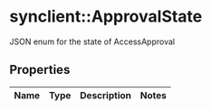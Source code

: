 # synclient::ApprovalState

JSON enum for the state of AccessApproval
## Properties
Name | Type | Description | Notes
------------ | ------------- | ------------- | -------------


